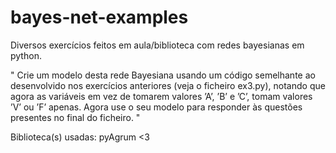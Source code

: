 # bayes-net-examples

Diversos exercícios feitos em aula/biblioteca com redes bayesianas em python.



"
Crie um modelo desta rede Bayesiana usando um código semelhante ao desenvolvido
nos exercícios anteriores (veja o ficheiro ex3.py), notando que
agora as variáveis em vez de tomarem valores ’A’, ’B’ e ’C’, tomam valores
’V’ ou ’F’ apenas. Agora use o seu modelo para responder às questões presentes
no final do ficheiro.
"

Biblioteca(s) usadas: pyAgrum <3
